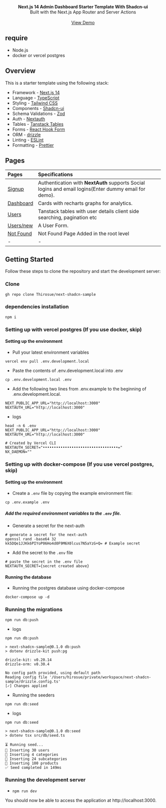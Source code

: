 <div align="center"><strong>Next.js 14 Admin Dashboard Starter Template With Shadcn-ui</strong></div>
<div align="center">Built with the Next.js App Router and Server Actions</div>
<br />
<div align="center">
<a href="https://next-shadcn-sample-git-deploy-vercel-thirosues-projects.vercel.app/signin">View Demo</a>
<span>
</div>

## require

- Node.js
- docker or vercel postgres

## Overview

This is a starter template using the following stack:

- Framework - [Next.js 14](https://nextjs.org/)
- Language - [TypeScript](https://www.typescriptlang.org)
- Styling - [Tailwind CSS](https://tailwindcss.com)
- Components - [Shadcn-ui](https://ui.shadcn.com)
- Schema Validations - [Zod](https://zod.dev)
- Auth - [Nextauth](https://next-auth.js.org)
- Tables - [Tanstack Tables](https://ui.shadcn.com/docs/components/data-table)
- Forms - [React Hook Form](https://ui.shadcn.com/docs/components/form)
- ORM - [drizzle](https://orm.drizzle.team/)
- Linting - [ESLint](https://eslint.org)
- Formatting - [Prettier](https://prettier.io)

## Pages

| Pages                                                                             | Specifications                                                                                        |
| :-------------------------------------------------------------------------------- | :---------------------------------------------------------------------------------------------------- |
| [Signup](https://next-shadcn-sample-git-deploy-vercel-thirosues-projects.vercel.app/signup)                       | Authentication with **NextAuth** supports Social logins and email logins(Enter dummy email for demo). |
| [Dashboard](https://next-shadcn-sample-git-deploy-vercel-thirosues-projects.vercel.app/dashboard/home)           | Cards with recharts graphs for analytics.                                                             |
| [Users](https://next-shadcn-sample-git-deploy-vercel-thirosues-projects.vercel.app/dashboard/user)          | Tanstack tables with user details client side searching, pagination etc                               |
| [Users/new](https://next-shadcn-sample-git-deploy-vercel-thirosues-projects.vercel.app/dashboard/user/new)  | A User Form.                                                                                          |
| [Not Found](https://next-shadcn-sample-git-deploy-vercel-thirosues-projects.vercel.app/notfound)  | Not Found Page Added in the root level                                                                |
| -                                                                                 | -                                                                                                     |

## Getting Started

Follow these steps to clone the repository and start the development server:

### Clone

```
gh repo clone Thirosue/next-shadcn-sample
```

### dependencies installation

```
npm i
```

### Setting up with vercel postgres (If you use docker, skip)

#### Setting up the environment

- Pull your latest environment variables

```
vercel env pull .env.development.local
```

- Paste the contents of .env.development.local into .env

```
cp .env.development.local .env
```

- Add the following two lines from .env.example to the beginning of .env.development.local. 

```
NEXT_PUBLIC_APP_URL="http://localhost:3000"
NEXTAUTH_URL="http://localhost:3000"
```

* logs

```
head -n 6 .env
NEXT_PUBLIC_APP_URL="http://localhost:3000"
NEXTAUTH_URL="http://localhost:3000"

# Created by Vercel CLI
NEXTAUTH_SECRET="••••••••••••••••••••••••••••••••••="
NX_DAEMON=""
```

### Setting up with docker-compose (If you use vercel postgres, skip)

#### Setting up the environment

- Create a `.env` file by copying the example environment file:

```
cp .env.example .env
```

##### Add the required environment variables to the `.env` file.

- Generate a secret for the next-auth

```
# generate a secret for the next-auth
openssl rand -base64 32
kk5DQe1JJKk6PIYoP06Ho4d0F9M6X0lcus7N5aYzG+Q= # Example secret
```

- Add the secret to the `.env` file

```
# paste the secret in the .env file
NEXTAUTH_SECRET={secret created above}
```

#### Running the database

- Running the postgres database using docker-compose

```
docker-compose up -d
```

### Running the migrations

```
npm run db:push
```

* logs

```
npm run db:push

> next-shadcn-sample@0.1.0 db:push
> dotenv drizzle-kit push:pg

drizzle-kit: v0.20.14
drizzle-orm: v0.30.4

No config path provided, using default path
Reading config file '/Users/hirosue/private/workspace/next-shadcn-sample/drizzle.config.ts'
[✓] Changes applied
```

- Running the seeders

```
npm run db:seed
```

* logs

```
npm run db:seed

> next-shadcn-sample@0.1.0 db:seed
> dotenv tsx src/db/seed.ts

⏳ Running seed...
📝 Inserting 30 users
📝 Inserting 4 categories
📝 Inserting 24 subcategories
📝 Inserting 100 products
✅ Seed completed in 149ms
```

### Running the development server

- `npm run dev`

You should now be able to access the application at http://localhost:3000.
